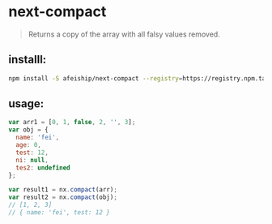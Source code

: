 # next-compact
> Returns a copy of the array with all falsy values removed.

## installl:
```bash
npm install -S afeiship/next-compact --registry=https://registry.npm.taobao.org
```

## usage:
```js
var arr1 = [0, 1, false, 2, '', 3];
var obj = {
  name: 'fei',
  age: 0,
  test: 12,
  ni: null,
  tes2: undefined
};

var result1 = nx.compact(arr);
var result2 = nx.compact(obj);
// [1, 2, 3]
// { name: 'fei', test: 12 }
```
